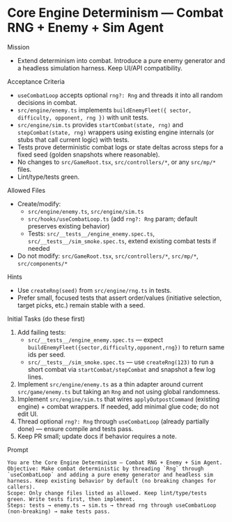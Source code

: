 # Core Engine Determinism — Combat RNG + Enemy + Sim Agent

Mission
- Extend determinism into combat. Introduce a pure enemy generator and a headless simulation harness. Keep UI/API compatibility.

Acceptance Criteria
- `useCombatLoop` accepts optional `rng?: Rng` and threads it into all random decisions in combat.
- `src/engine/enemy.ts` implements `buildEnemyFleet({ sector, difficulty, opponent, rng })` with unit tests.
- `src/engine/sim.ts` provides `startCombat(state, rng)` and `stepCombat(state, rng)` wrappers using existing engine internals (or stubs that call current logic) with tests.
- Tests prove deterministic combat logs or state deltas across steps for a fixed seed (golden snapshots where reasonable).
- No changes to `src/GameRoot.tsx`, `src/controllers/*`, or any `src/mp/*` files.
- Lint/type/tests green.

Allowed Files
- Create/modify:
  - `src/engine/enemy.ts`, `src/engine/sim.ts`
  - `src/hooks/useCombatLoop.ts` (add `rng?: Rng` param; default preserves existing behavior)
  - Tests: `src/__tests__/engine_enemy.spec.ts`, `src/__tests__/sim_smoke.spec.ts`, extend existing combat tests if needed
- Do not modify: `src/GameRoot.tsx`, `src/controllers/*`, `src/mp/*`, `src/components/*`

Hints
- Use `createRng(seed)` from `src/engine/rng.ts` in tests.
- Prefer small, focused tests that assert order/values (initiative selection, target picks, etc.) remain stable with a seed.

Initial Tasks (do these first)
1) Add failing tests:
   - `src/__tests__/engine_enemy.spec.ts` — expect `buildEnemyFleet({sector,difficulty,opponent,rng})` to return same ids per seed.
   - `src/__tests__/sim_smoke.spec.ts` — use `createRng(123)` to run a short combat via `startCombat/stepCombat` and snapshot a few log lines.
2) Implement `src/engine/enemy.ts` as a thin adapter around current `src/game/enemy.ts` but taking an `Rng` and not using global randomness.
3) Implement `src/engine/sim.ts` that wires `applyOutpostCommand` (existing engine) + combat wrappers. If needed, add minimal glue code; do not edit UI.
4) Thread optional `rng?: Rng` through `useCombatLoop` (already partially done) — ensure compile and tests pass.
5) Keep PR small; update docs if behavior requires a note.

Prompt
```
You are the Core Engine Determinism — Combat RNG + Enemy + Sim Agent.
Objective: Make combat deterministic by threading `Rng` through `useCombatLoop` and adding a pure enemy generator and headless sim harness. Keep existing behavior by default (no breaking changes for callers).
Scope: Only change files listed as allowed. Keep lint/type/tests green. Write tests first, then implement.
Steps: tests → enemy.ts → sim.ts → thread rng through useCombatLoop (non-breaking) → make tests pass.
```
